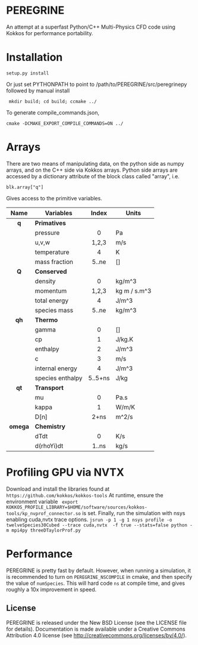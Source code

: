 # PEREGRINE

An attempt at a superfast Python/C++ Multi-Physics CFD code using Kokkos for performance portability. 


# Installation


``` setup.py install ```

Or just set PYTHONPATH to point to /path/to/PEREGRINE/src/peregrinepy
followed by manual install

``` mkdir build; cd build; ccmake ../```

To generate compile_commands.json, 

``` cmake -DCMAKE_EXPORT_COMPILE_COMMANDS=ON ../ ```


# Arrays


There are two means of manipulating data, on the python side as numpy arrays, and on the C++
side via Kokkos arrays. Python side arrays are accessed by a dictionary attribute
of the block class called "array", i.e.

    blk.array["q"]

Gives access to the primitive variables.

| Name      | Variables        | Index   | Units        |
|:---------:|------------------|:-------:|--------------|
| **q**     | **Primatives**   |         |              |
|           | pressure         | 0       | Pa           |
|           | u,v,w            | 1,2,3   | m/s          |
|           | temperature      | 4       | K            |
|           | mass fraction    | 5..ne   | []           |
| **Q**     | **Conserved**    |         |              |
|           | density          | 0       | kg/m^3       |
|           | momentum         | 1,2,3   | kg m / s.m^3 |
|           | total energy     | 4       | J/m^3        |
|           | species mass     | 5..ne   | kg/m^3       |
| **qh**    | **Thermo**       |         |              |
|           | gamma            | 0       | []           |
|           | cp               | 1       | J/kg.K       |
|           | enthalpy         | 2       | J/m^3        |
|           | c                | 3       | m/s          |
|           | internal energy  | 4       | J/m^3        |
|           | species enthalpy | 5..5+ns | J/kg         |
| **qt**    | **Transport**    |         |              |
|           | mu               | 0       | Pa.s         |
|           | kappa            | 1       | W/m/K        |
|           | D[n]             | 2+ns    | m^2/s        |
| **omega** | **Chemistry**    |         |              |
|           | dTdt             | 0       | K/s          |
|           | d(rhoYi)dt       | 1..ns   | kg/s         |


# Profiling GPU via NVTX
Download and install the libraries found at
``` https://github.com/kokkos/kokkos-tools ```
At runtime, ensure the environment variable
``` export KOKKOS_PROFILE_LIBRARY=$HOME/software/sources/kokkos-tools/kp_nvprof_connector.so```
is set. Finally, run the simulation with nsys enabling cuda,nvtx trace options.
```jsrun -p 1 -g 1 nsys profile -o twelveSpecies30Cubed --trace cuda,nvtx  -f true --stats=false python -m mpi4py threeDTaylorProf.py```

# Performance
PEREGRINE is pretty fast by default. However, when running a simulation, it is recommended to turn on ```PEREGRINE_NSCOMPILE``` in cmake, and then specify the value of ```numSpecies```. This will hard code ```ns``` at compile time, and gives roughly a 10x improvement in speed.

## License

PEREGRINE is released under the New BSD License (see the LICENSE file for details).
Documentation is made available under a Creative Commons Attribution 4.0
license (see <http://creativecommons.org/licenses/by/4.0/>).
